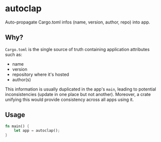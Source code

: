 # autoclap

Auto-propagate Cargo.toml infos (name, version, author, repo) into app.

## Why?

`Cargo.toml` is the single source of truth containing application attributes such as:
* name
* version
* repository where it's hosted
* author(s)

This information is usually duplicated in the app's `main`, leading to potential inconsistencies (update in one place but not another).
Moreover, a crate unifying this would provide consistency across all apps using it.

## Usage

```rust
fn main() {
    let app = autoclap();
}
```